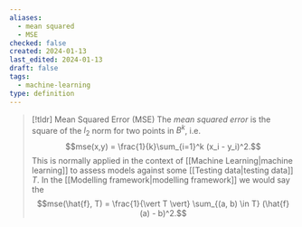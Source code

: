 ```yaml
---
aliases:
  - mean squared
  - MSE
checked: false
created: 2024-01-13
last_edited: 2024-01-13
draft: false
tags:
  - machine-learning
type: definition
---
```

>[!tldr] Mean Squared Error (MSE)
>The *mean squared error* is the square of the $l_2$ norm for two points in $B^k$, i.e.
>$$mse(x,y) = \frac{1}{k}\sum_{i=1}^k (x_i - y_i)^2.$$
>This is normally applied in the context of [[Machine Learning|machine learning]] to assess models against some [[Testing data|testing data]] $T$. In the [[Modelling framework|modelling framework]] we would say the
>$$mse(\hat{f}, T) = \frac{1}{\vert T \vert} \sum_{(a, b) \in T} (\hat{f}(a) - b)^2.$$

